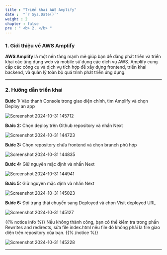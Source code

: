 ```yaml
---
title : "Triển khai AWS Amplify"
date :  "`r Sys.Date()`" 
weight : 2 
chapter : false
pre : " <b> 2. </b> "
---
```



### 1. Giới thiệu về AWS Amplify

**AWS Amplify** là một nền tảng mạnh mẽ giúp bạn dễ dàng phát triển và triển khai các ứng dụng web và mobile sử dụng các dịch vụ AWS. Amplify cung cấp các công cụ và dịch vụ tích hợp để xây dựng frontend, triển khai backend, và quản lý toàn bộ quá trình phát triển ứng dụng.

---

### 2. Hướng dẫn triển khai

**Bước 1:** Vào thanh Console trong giao diện chính, tìm Amplify và chọn Deploy an app

![Screenshot 2024-10-31 145712](https://github.com/user-attachments/assets/c50633a4-53ad-4f06-a0e6-80f2f3b51992)


**Bước 2:** Chọn deploy trên Github repository và nhấn Next

![Screenshot 2024-10-31 144723](https://github.com/user-attachments/assets/ee7e845a-f65c-45ec-b36f-69d2af2def68)


**Bước 3:** Chọn repository chứa frontend và chọn branch phù hợp

![Screenshot 2024-10-31 144835](https://github.com/user-attachments/assets/de8245a6-1abd-4772-b696-353041679033)


**Bước 4:** Giữ nguyên mặc định và nhấn Next

![Screenshot 2024-10-31 144941](https://github.com/user-attachments/assets/be1722ce-70d5-4fb0-928c-b9ec8220becd)


**Bước 5:** Giữ nguyên mặc định và nhấn Next

![Screenshot 2024-10-31 145023](https://github.com/user-attachments/assets/7d6c5769-4cbd-45b7-bfd8-622b4906d475)


**Bước 6:** Đợi trạng thái chuyển sang Deployed và chọn Visit deployed URL

![Screenshot 2024-10-31 145127](https://github.com/user-attachments/assets/fc7b6267-8596-49ab-8aef-04a07c21b3eb)


{{% notice info %}} Nếu không thành công, bạn có thể kiểm tra trong phần Rewrites and redirects, sửa file index.html nếu file đó không phải là file giao diện trên repository của bạn. {{% /notice %}}

![Screenshot 2024-10-31 145228](https://github.com/user-attachments/assets/66a7c0c7-889b-4fef-9207-aba409f2d279)

---
